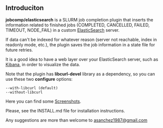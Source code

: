 ## Introduciton

**jobcomp/elasticsearch** is a SLURM job completion plugin that inserts the information related
to finished jobs (COMPLETED, CANCELLED, FAILED, TIMEOUT, NODE_FAIL) in a custom
[ElasticSearch](http://www.elasticsearch.org/) server.

If data can't be indexed for whatever reason (server not reachable, index in readonly mode, etc.),
the plugin saves the job information in a state file for future retries.

It is a good idea to have a web layer over your ElasticSearch server, such as [Kibana](http://www.elasticsearch.org/overview/kibana/), in order to visualize the data.

Note that the plugin has **libcurl-devel** library as a dependency, so you can use these two
**configure** options:

    --with-libcurl (default)
    --without-libcurl

Here you can find some [Screenshots](https://github.com/asanchez1987/jobcomp-elasticsearch/wiki/Screenshots).

Please, see the INSTALL.md file for installation instructions.

Any suggestions are more than welcome to asanchez1987@gmail.com
